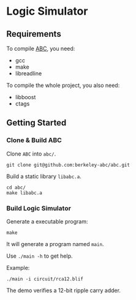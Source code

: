 # Logic Simulator

## Requirements
To compile [ABC](https://github.com/berkeley-abc/abc), you need:
- gcc
- make
- libreadline

To compile the whole project, you also need:
- libboost
- ctags

## Getting Started
### Clone & Build ABC
Clone `ABC` into `abc/`.
```
git clone git@github.com:berkeley-abc/abc.git
```

Build a static library `libabc.a`.
```
cd abc/
make libabc.a
```

### Build Logic Simulator
Generate a executable program:
```
make
```
It will generate a program named `main`.

Use `./main -h` to get help.

Example:
```
./main -i circuit/rca12.blif
```

The demo verifies a 12-bit ripple carry adder.
